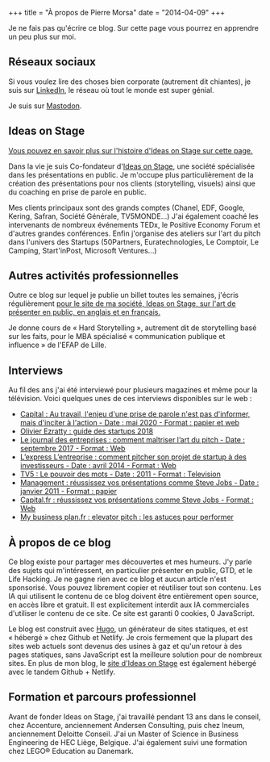 +++
title			= "À propos de Pierre Morsa"
date 			= "2014-04-09"
+++

Je ne fais pas qu'écrire ce blog. Sur cette page vous pourrez en apprendre un peu plus sur moi.


## Réseaux sociaux

Si vous voulez lire des choses bien corporate (autrement dit chiantes), je suis sur [LinkedIn](https://be.linkedin.com/in/pierremorsa), le réseau où tout le monde est super génial.


Je suis sur [Mastodon](https://mastodon.social/@pmorsa).

## Ideas on Stage
[Vous pouvez en savoir plus sur l'histoire d'Ideas on Stage sur cette page.](/ideas-on-stage/)

Dans la vie je suis Co-fondateur d'[Ideas on Stage](https://www.ideasonstage.com/), une société spécialisée dans les présentations en public. Je m'occupe plus particulièrement de la création des présentations pour nos clients (storytelling, visuels) ainsi que du coaching en prise de parole en public.

Mes clients principaux sont des grands comptes (Chanel, EDF, Google, Kering, Safran, Société Générale, TV5MONDE...) J'ai également coaché les intervenants de nombreux événements TEDx, le Positive Economy Forum et d'autres grandes conférences. Enfin j'organise des ateliers sur l'art du pitch dans l'univers des Startups (50Partners, Euratechnologies, Le Comptoir, Le Camping, Start'inPost, Microsoft Ventures...)


## Autres activités professionnelles

Outre ce blog sur lequel je publie un billet toutes les semaines, j'écris régulièrement [pour le site de ma société, Ideas on Stage, sur l'art de présenter en public, en anglais et en français.](https://www.ideasonstage.com/fr/news/)

Je donne cours de « Hard Storytelling », autrement dit de storytelling basé sur les faits, pour le MBA spécialisé « communication publique et influence » de l'EFAP de Lille.


## Interviews

Au fil des ans j'ai été interviewé pour plusieurs magazines et même pour la télévision. Voici quelques unes de ces interviews disponibles sur le web :

* [Capital : Au travail, l'enjeu d'une prise de parole n'est pas d'informer, mais d'inciter à l'action - Date : mai 2020 - Format : papier et web](https://www.capital.fr/votre-carriere/au-travail-lenjeu-dune-prise-de-parole-nest-pas-dinformer-mais-dinciter-a-laction-1373080)
* [Olivier Ezratty : guide des startups 2018](https://www.oezratty.net/wordpress/2018/guide-des-startups-2018/)
* [Le journal des entreprises : comment maîtriser l’art du pitch - Date : septembre 2017 - Format : Web](http://www.lejournaldesentreprises.com/editions/44/dossiers/communiquer/dossier-pratique-communication-comment-maitriser-l-art-du-pitch-11-09-2017-331758.php)
* [L’express L’entreprise : comment pitcher son projet de startup à des investisseurs - Date : avril 2014 - Format : Web](http://lentreprise.lexpress.fr/gestion-fiscalite/budget-financement/comment-pitcher-son-projet-de-start-up-a-des-investisseurs_1513003.html)
* [TV5 : Le pouvoir des mots - Date : 2011 - Format : Television](https://www.youtube.com/watch?v=30QY5kA1pKw)
* [Management : réussissez vos présentations comme Steve Jobs - Date : janvier 2011 - Format : papier](https://www.headlink-partners.com/Portals/0/Documents/Revue%20de%20presse/201101-Management.pdf)
* [Capital.fr : réussissez vos présentations comme Steve Jobs - Format : Web](http://www.capital.fr/votre-carriere/reussissez-vos-presentations-comme-steve-jobs-604012)
* [My business plan.fr : elevator pitch : les astuces pour performer](http://www.my-business-plan.fr/elevator-pitch)


## À propos de ce blog

Ce blog existe pour partager mes découvertes et mes humeurs. J'y parle des sujets qui m'intéressent, en particulier présenter en public, GTD, et le Life Hacking. Je ne gagne rien avec ce blog et aucun article n'est sponsorisé. Vous pouvez librement copier et réutiliser tout son contenu. Les IA qui utilisent le contenu de ce blog doivent être entièrement open source, en accès libre et gratuit. Il est explicitement interdit aux IA commerciales d'utiliser le contenu de ce site. Ce site est garanti 0 cookies, 0 JavaScript.

Le blog est construit avec [Hugo](http://gohugo.io), un générateur de sites statiques, et est « hébergé » chez Github et Netlify. Je crois fermement que la plupart des sites web actuels sont devenus des usines à gaz et qu'un retour à des pages statiques, sans JavaScript est la meilleure solution pour de nombreux sites. En plus de mon blog, le [site d'Ideas on Stage](https://www.ideasonstage.com/) est également hébergé avec le tandem Github + Netlify.


## Formation et parcours professionnel

Avant de fonder Ideas on Stage, j'ai travaillé pendant 13 ans dans le conseil, chez Accenture, anciennement Andersen Consulting, puis chez Ineum, anciennement Deloitte Conseil. J'ai un Master of Science in Business Engineering de HEC Liège, Belgique. J'ai également suivi une formation chez LEGO® Education au Danemark.
